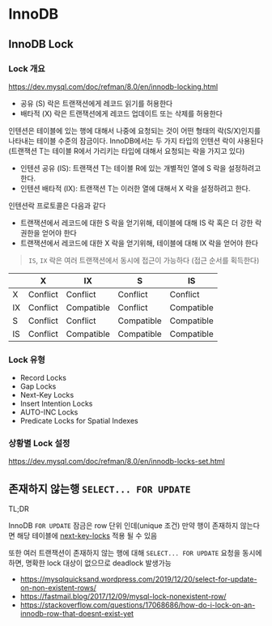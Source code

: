 # InnoDB

## InnoDB Lock

### Lock 개요

<https://dev.mysql.com/doc/refman/8.0/en/innodb-locking.html>

- 공유 (S) 락은 트랜잭션에게 레코드 읽기를 허용한다
- 배타적 (X) 락은 트랜잭션에게 레코드 업데이트 또는 삭제를 허용한다

인텐션은 테이블에 있는 행에 대해서 나중에 요청되는 것이 어떤 형태의 락(S/X)인지를 나타내는 테이블 수준의 잠금이다.
InnoDB에서는 두 가지 타입의 인텐션 락이 사용된다 (트랜잭션 T는 테이블 R에서 가리키는 타입에 대해서 요청되는 락을 가지고 있다)

- 인텐션 공유 (IS): 트랜잭션 T는 테이블 R에 있는 개별적인 열에 S 락을 설정하려고 한다.
- 인텐션 배타적 (IX): 트랜잭션 T는 이러한 열에 대해서 X 락을 설정하려고 한다.

인텐션락 프로토콜은 다음과 같다

- 트랜잭션에서 레코드에 대한 S 락을 얻기위해, 테이블에 대해 IS 락 혹은 더 강한 락 권한을 얻어야 한다
- 트랜잭션에서 레코드에 대한 X 락을 얻기위해, 테이블에 대해 IX 락을 얻어야 한다

> `IS`, `IX` 락은 여러 트랜잭션에서 동시에 접근이 가능하다 (접근 순서를 획득한다)

|     | X        | IX         | S          | IS         |
| --- | -------- | ---------- | ---------- | ---------- |
| X   | Conflict | Conflict   | Conflict   | Conflict   |
| IX  | Conflict | Compatible | Conflict   | Compatible |
| S   | Conflict | Conflict   | Compatible | Compatible |
| IS  | Conflict | Compatible | Compatible | Compatible |

### Lock 유형

- Record Locks
- Gap Locks
- Next-Key Locks
- Insert Intention Locks
- AUTO-INC Locks
- Predicate Locks for Spatial Indexes

### 상황별 Lock 설정

<https://dev.mysql.com/doc/refman/8.0/en/innodb-locks-set.html>

## 존재하지 않는행 `SELECT... FOR UPDATE`

TL;DR

InnoDB `FOR UPDATE` 잠금은 row 단위 인데(unique 조건) 만약 행이 존재하지 않는다면
해당 테이블에 [next-key-locks](https://dev.mysql.com/doc/refman/8.0/en/innodb-locking.html#innodb-next-key-locks) 적용 될 수 있음

또한 여러 트랜잭션이 존재하지 않는 행에 대해 `SELECT... FOR UPDATE` 요청을 동시에 하면, 명확한 lock 대상이 없으므로 deadlock 발생가능

- <https://mysqlquicksand.wordpress.com/2019/12/20/select-for-update-on-non-existent-rows/>
- <https://fastmail.blog/2017/12/09/mysql-lock-nonexistent-row/>
- <https://stackoverflow.com/questions/17068686/how-do-i-lock-on-an-innodb-row-that-doesnt-exist-yet>
